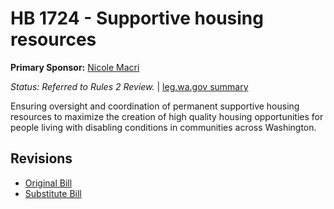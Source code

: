 # HB 1724 - Supportive housing resources
**Primary Sponsor:** [Nicole Macri](/person/leg/nicole.macri.md)

*Status: Referred to Rules 2 Review.* | [leg.wa.gov summary](https://app.leg.wa.gov/billsummary?BillNumber=1724&Year=2021)

Ensuring oversight and coordination of permanent supportive housing resources to maximize the creation of high quality housing opportunities for people living with disabling conditions in communities across Washington.

## Revisions
* [Original Bill](1/)
* [Substitute Bill](S/)